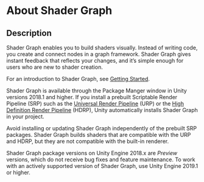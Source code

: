 # About Shader Graph

## Description

Shader Graph enables you to build shaders visually. Instead of writing code, you create and connect nodes in a graph framework. Shader Graph gives instant feedback that reflects your changes, and it’s simple enough for users who are new to shader creation.

For an introduction to Shader Graph, see [Getting Started](Getting-Started.md).

Shader Graph is available through the Package Manger window in Unity versions 2018.1 and higher. If you install a prebuilt Scriptable Render Pipeline (SRP) such as the [Universal Render Pipeline](https://docs.unity3d.com/Packages/com.unity.render-pipelines.universal@latest) (URP) or the [High Definition Render Pipeline](https://docs.unity3d.com/Packages/com.unity.render-pipelines.high-definition@latest) (HDRP), Unity automatically installs Shader Graph in your project.

Avoid installing or updating Shader Graph independently of the prebuilt SRP packages. Shader Graph builds shaders that are compatible with the URP and HDRP, but they are not compatible with the built-in renderer.

Shader Graph package versions on Unity Engine 2018.x are *Preview* versions, which do not receive bug fixes and feature maintenance. To work with an actively supported version of Shader Graph, use Unity Engine 2019.1 or higher.